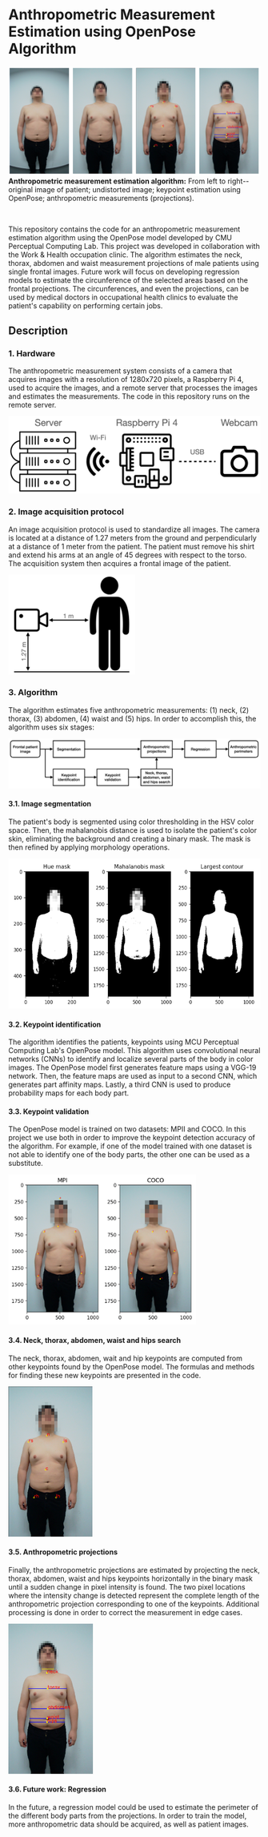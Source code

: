 # Anthropometric Measurement Estimation using OpenPose Algorithm

![teaser figure](images/teaser.png)
**Anthropometric measurement estimation algorithm:** From left to right--original image of patient; undistorted image; keypoint estimation using OpenPose; anthropometric measurements (projections). </p> 

<br/>

This repository contains the code for an anthropometric measurement estimation algorithm using the OpenPose model developed by CMU Perceptual Computing Lab. This project was developed in collaboration with the Work & Health occupation clinic. The algorithm estimates the neck, thorax, abdomen and waist measurement projections of male patients using single frontal images. Future work will focus on developing regression models to estimate the circunference of the selected areas based on the frontal projections. The circunferences, and even the projections, can be used by medical doctors in occupational health clinics to evaluate the patient's capability on performing certain jobs.

## Description

### 1. Hardware

The anthropometric measurement system consists of a camera that acquires images with a resolution of 1280x720 pixels, a Raspberry Pi 4, used to acquire the images, and a remote server that processes the images and estimates the measurements. The code in this repository runs on the remote server.

![hardware](images/hardware.png)

### 2. Image acquisition protocol

An image acquisition protocol is used to standardize all images. The camera is located at a distance of 1.27 meters from the ground and perpendicularly at a distance of 1 meter from the patient. The patient must remove his shirt and extend his arms at an angle of 45 degrees with respect to the torso. The acquisition system then acquires a frontal image of the patient.

<img src="images/acquisition.png" alt="acquisition" height="200"/>

### 3. Algorithm

The algorithm estimates five anthropometric measurements: (1) neck, (2) thorax, (3) abdomen, (4) waist and (5) hips. In order to accomplish this, the algorithm uses six stages:

![algorithm](images/algorithm.png)

#### 3.1. Image segmentation

The patient's body is segmented using color thresholding in the HSV color space. Then, the mahalanobis distance is used to isolate the patient's color skin, eliminating the background and creating a binary mask. The mask is then refined by applying morphology operations.

<img src="images/segmentation.png" alt="segmentation" height="300"/>

#### 3.2. Keypoint identification

The algorithm identifies the patients, keypoints using MCU Perceptual Computing Lab's OpenPose model. This algorithm uses convolutional neural networks (CNNs) to identify and localize several parts of the body in color images. The OpenPose model first generates feature maps using a VGG-19 network. Then, the feature maps are used as input to a second CNN, which generates part affinity maps. Lastly, a third CNN is used to produce probability maps for each body part.

#### 3.3. Keypoint validation

The OpenPose model is trained on two datasets: MPII and COCO. In this project we use both in order to improve the keypoint detection accuracy of the algorithm. For example, if one of the model trained with one dataset is not able to identify one of the body parts, the other one can be used as a substitute.

<img src="images/coco_vs_mpii.png" alt="models" height="300"/>

#### 3.4. Neck, thorax, abdomen, waist and hips search

The neck, thorax, abdomen, wait and hip keypoints are computed from other keypoints found by the OpenPose model. The formulas and methods for finding these new keypoints are presented in the code.

<img src="images/keypoints_defaced.png" alt="keypoints" height="300"/>

#### 3.5. Anthropometric projections

Finally, the anthropometric projections are estimated by projecting the neck, thorax, abdomen, waist and hips keypoints horizontally in the binary mask until a sudden change in pixel intensity is found. The two pixel locations where the intensity change is detected represent the complete length of the anthropometric projection corresponding to one of the keypoints. Additional processing is done in order to correct the measurement in edge cases.

<img src="images/projections_defaced.png" alt="projections" height="300"/>

#### 3.6. Future work: Regression

In the future, a regression model could be used to estimate the perimeter of the different body parts from the projections. In order to train the model, more anthropometric data should be acquired, as well as patient images.
